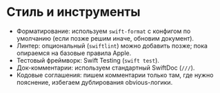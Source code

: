 # Стиль и инструменты

- Форматирование: используем `swift-format` с конфигом по умолчанию (если позже решим иначе, обновим документ).
- Линтер: опциональный (`swiftlint`) можно добавить позже; пока опираемся на базовые правила Apple.
- Тестовый фреймворк: Swift Testing (`swift test`).
- Док-комментарии: используем стандартный SwiftDoc (`///`).
- Кодовые соглашения: пишем комментарии только там, где нужно пояснение, избегаем дублирования obvious-логики.
